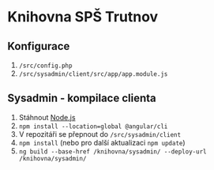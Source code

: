 # Knihovna SPŠ Trutnov

## Konfigurace
1. `/src/config.php`
2. `/src/sysadmin/client/src/app/app.module.js`

## Sysadmin - kompilace clienta
1. Stáhnout [Node.js](https://nodejs.org)
2. `npm install --location=global @angular/cli`
3. V repozitáři se přepnout do `/src/sysadmin/client`
4. `npm install` (nebo pro další aktualizaci `npm update`)
5. `ng build --base-href /knihovna/sysadmin/ --deploy-url /knihovna/sysadmin/`
